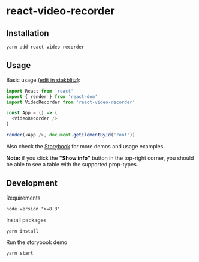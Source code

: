 react-video-recorder
===

## Installation

```
yarn add react-video-recorder
```

## Usage

Basic usage [(edit in stakblitz)](https://stackblitz.com/edit/react-video-recorder-demo):

```js
import React from 'react'
import { render } from 'react-dom'
import VideoRecorder from 'react-video-recorder'

const App = () => (
  <VideoRecorder />
)

render(<App />, document.getElementById('root'))
```

Also check the [Storybook](https://react-video-recorder.surge.sh/) for more demos and usage examples.

**Note:** if you click the **"Show info"** button in the top-right corner, you should be able to see a table with the supported prop-types.

## Development

Requirements

`node version ">=8.3"`

Install packages

```
yarn install
```

Run the storybook demo

```
yarn start
```
